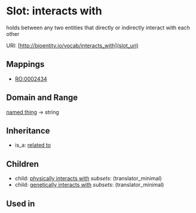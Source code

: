 # Slot: interacts with


holds between any two entities that directly or indirectly interact with each other

URI: [http://bioentity.io/vocab/interacts_with](slot_uri)
## Mappings

 * [RO:0002434](http://purl.obolibrary.org/obo/RO_0002434)
## Domain and Range

[named thing](NamedThing.md) -> string
## Inheritance

 *  is_a: [related to](related_to.md)
## Children

 *  child: [physically interacts with](physically_interacts_with.md) *subsets*: (translator_minimal)
 *  child: [genetically interacts with](genetically_interacts_with.md) *subsets*: (translator_minimal)
## Used in

